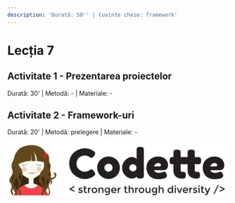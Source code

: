 ```yaml
---
description: 'Durată: 50'' | Cuvinte cheie: framework'
---
```


# Lecția 7

## Activitate 1 - Prezentarea proiectelor

Durată: 30' \| Metodă: - \| Materiale: -

## Activitate 2 - Framework-uri

Durată: 20' \| Metodă: prelegere \| Materiale: -

![](../.gitbook/assets/copy-of-logo-techtor-05.png)



